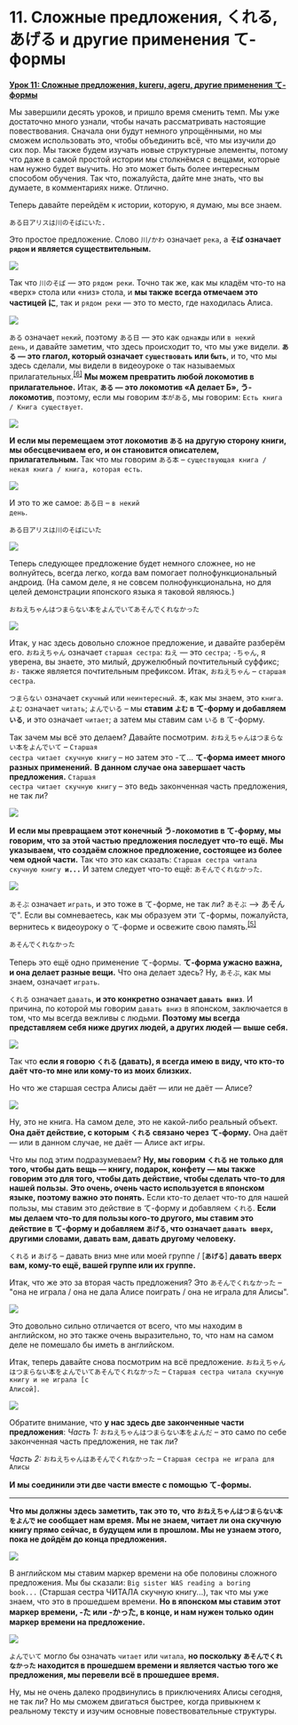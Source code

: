# **11. Сложные предложения, くれる, あげる и другие применения て-формы**

[**Урок 11: Сложные предложения, kureru, ageru, другие применения て-формы**](https://www.youtube.com/watch?v=3X2ZCWazrDw&list=PLg9uYxuZf8x_A-vcqqyOFZu06WlhnypWj&index=13)

Мы завершили десять уроков, и пришло время сменить темп. Мы уже достаточно много узнали, чтобы начать рассматривать настоящие повествования. Сначала они будут немного упрощёнными, но мы сможем использовать это, чтобы объединить всё, что мы изучили до сих пор. Мы также будем изучать новые структурные элементы, потому что даже в самой простой истории мы столкнёмся с вещами, которые нам нужно будет выучить. Но это может быть более интересным способом обучения. Так что, пожалуйста, дайте мне знать, что вы думаете, в комментариях ниже. Отлично.

Теперь давайте перейдём к истории, которую, я думаю, мы все знаем.

<code>ある日アリスは川のそばにいた.</code>

Это простое предложение. Слово <code>川/かわ</code> означает <code>река</code>, а **<code>そば</code> означает <code>рядом</code> и является существительным.**

![](../media/image937.webp)

Так что <code>川のそば</code> — это <code>рядом реки</code>. Точно так же, как мы кладём что-то на «верх» стола или «низ» стола, и **мы также всегда отмечаем это частицей に**, так и <code>рядом реки</code> — это то место, где находилась Алиса.

![](../media/image564.webp)

<code>ある</code> означает <code>некий</code>, поэтому <code>ある日</code> — это как <code>однажды</code> или <code>в некий день</code>, и давайте заметим, что здесь происходит то, что мы уже видели. **<code>ある</code> — это глагол, который означает <code>существовать</code> или <code>быть</code>**, и то, что мы здесь сделали, мы видели в видеоуроке о так называемых прилагательных.<sup>[[6]](./6-adjectives.md)</sup> **Мы можем превратить любой локомотив в прилагательное.** Итак, **<code>ある</code> — это локомотив «А делает Б», う-локомотив**, поэтому, если мы говорим <code>本がある</code>, мы говорим: <code>Есть книга / Книга существует</code>.

![](../media/image358.webp)

**И если мы перемещаем этот локомотив <code>ある</code> на другую сторону книги, мы обесцвечиваем его, и он становится описателем, прилагательным.** Так что мы говорим <code>ある本</code> – <code>существующая книга / некая книга / книга, которая есть</code>.

![](../media/image350.webp)

И это то же самое: <code>ある日</code> – <code>в некий день</code>.

<code>ある日アリスは川のそばにいた</code>

![](../media/image608.webp)

Теперь следующее предложение будет немного сложнее, но не волнуйтесь, всегда легко, когда вам помогает полнофункциональный андроид. (На самом деле, я не совсем полнофункциональна, но для целей демонстрации японского языка я таковой являюсь.)

<code>おねえちゃんはつまらない本をよんでいてあそんでくれなかった</code>

![](../media/image186.webp)

Итак, у нас здесь довольно сложное предложение, и давайте разберём его. <code>おねえちゃん</code> означает <code>старшая сестра</code>: <code>ねえ</code> — это <code>сестра</code>; <code>-ちゃん</code>, я уверена, вы знаете, это милый, дружелюбный почтительный суффикс; <code>お-</code> также является почтительным префиксом. Итак, <code>おねえちゃん</code> – <code>старшая сестра</code>.

<code>つまらない</code> означает <code>скучный</code> или <code>неинтересный</code>. <code>本</code>, как мы знаем, это <code>книга</code>. <code>よむ</code> означает <code>читать</code>; <code>よんでいる</code> – мы **ставим <code>よむ</code> в て-форму и добавляем <code>いる</code>**, и это означает <code>читает</code>; а затем мы ставим сам <code>いる</code> в て-форму.

Так зачем мы всё это делаем? Давайте посмотрим. <code>おねえちゃんはつまらない本をよんでいて</code> – <code>Старшая сестра читает скучную книгу</code> – но затем это -て... **て-форма имеет много разных применений.** **В данном случае она завершает часть предложения.** <code>Старшая сестра читает скучную книгу</code> – это ведь законченная часть предложения, не так ли?

![](../media/image451.webp)

**И если мы превращаем этот конечный う-локомотив в て-форму, мы говорим, что за этой частью предложения последует что-то ещё.** **Мы указываем, что создаём сложное предложение, состоящее из более чем одной части.** Так что это как сказать: <code>Старшая сестра читала скучную книгу **и...**</code> И затем следует что-то ещё: <code>あそんでくれなかった</code>.

![](../media/image1113.webp)

<code>あそぶ</code> означает <code>играть</code>, и это тоже в て-форме, не так ли? <code>あそぶ</code> --> あそんで". Если вы сомневаетесь, как мы образуем эти て-формы, пожалуйста, вернитесь к видеоуроку о て-форме и освежите свою память.<sup>[[5]](./5-verb-groups-and-the-て-form.md)</sup>

<code>あそんでくれなかった</code>

Теперь это ещё одно применение て-формы. **て-форма ужасно важна, и она делает разные вещи.** Что она делает здесь? Ну, <code>あそぶ</code>, как мы знаем, означает <code>играть</code>.

<code>くれる</code> означает <code>давать</code>, **и это конкретно означает <code>давать вниз</code>**. И причина, по которой мы говорим <code>давать вниз</code> в японском, заключается в том, что мы всегда вежливы с людьми. **Поэтому мы всегда представляем себя ниже других людей, а других людей — выше себя.**

![](../media/image86.webp)

Так что **если я говорю <code>くれる</code> (давать), я всегда имею в виду, что кто-то даёт что-то мне или кому-то из моих близких.**

Но что же старшая сестра Алисы даёт — или не даёт — Алисе?

![](../media/image391.webp)

Ну, это не книга. На самом деле, это не какой-либо реальный объект. **Она даёт действие, с которым <code>くれる</code> связано через て-форму.** Она даёт — или в данном случае, не даёт — Алисе акт игры.

Что мы под этим подразумеваем? **Ну, мы говорим <code>くれる</code> не только для того, чтобы дать вещь — книгу, подарок, конфету — мы также говорим это для того, чтобы дать действие, чтобы сделать что-то для нашей пользы.** **Это очень, очень часто используется в японском языке, поэтому важно это понять.** Если кто-то делает что-то для нашей пользы, мы ставим это действие в て-форму и добавляем <code>くれる</code>. **Если мы делаем что-то для пользы кого-то другого, мы ставим это действие в て-форму и добавляем <code>あげる</code>, что означает <code>давать вверх</code>, другими словами, давать вам, давать другому человеку.**

<code>くれる</code> и <code>あげる</code> – давать вниз мне или моей группе / \[<code>**あげる**</code>\] **давать вверх вам, кому-то ещё, вашей группе или их группе.**

Итак, что же это за вторая часть предложения? Это <code>あそんでくれなかった</code> – "она не играла / она не дала Алисе поиграть / она не играла для Алисы".

![](../media/image344.webp)

Это довольно сильно отличается от всего, что мы находим в английском, но это также очень выразительно, то, что нам на самом деле не помешало бы иметь в английском.

Итак, теперь давайте снова посмотрим на всё предложение. <code>おねえちゃんはつまらない本をよんでいてあそんでくれなかった</code> – <code>Старшая сестра читала скучную книгу и не играла [с Алисой]</code>.

![](../media/image108.webp)

Обратите внимание, что **у нас здесь две законченные части предложения**:
*Часть 1:* <code>おねえちゃんはつまらない本をよんだ</code> – это само по себе законченная часть предложения, не так ли?

*Часть 2:* <code>おねえちゃんはあそんでくれなかった</code> – <code>Старшая сестра не играла для Алисы</code>

**И мы соединили эти две части вместе с помощью て-формы.**

---

**Что мы должны здесь заметить, так это то, что <code>おねえちゃんはつまらない本をよんで</code> не сообщает нам время.** **Мы не знаем, читает ли она скучную книгу прямо сейчас, в будущем или в прошлом. Мы не узнаем этого, пока не дойдём до конца предложения.**

![](../media/image1016.webp)

В английском мы ставим маркер времени на обе половины сложного предложения. Мы бы сказали: <code>Big sister WAS reading a boring book...</code> (Старшая сестра ЧИТАЛА скучную книгу...), так что мы уже знаем, что это в прошедшем времени. **Но в японском мы ставим этот маркер времени, -た или -かった, в конце, и нам нужен только один маркер времени на предложение.**

![](../media/image461.webp)

<code>よんでいて</code> могло бы означать <code>читает</code> или <code>читала</code>, **но поскольку <code>あそんでくれなかった</code> находится в прошедшем времени и является частью того же предложения, мы перевели всё в прошедшее время.**

Ну, мы не очень далеко продвинулись в приключениях Алисы сегодня, не так ли? Но мы сможем двигаться быстрее, когда привыкнем к реальному тексту и изучим основные повествовательные структуры.